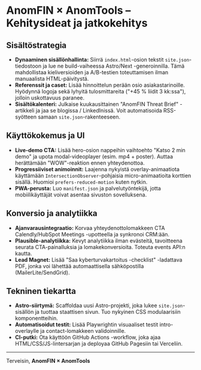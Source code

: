 # AnomFIN × AnomTools – Kehitysideat ja jatkokehitys

## Sisältöstrategia
- **Dynaaminen sisällönhallinta:** Siirrä `index.html`-osion tekstit `site.json`-tiedostoon ja lue ne build-vaiheessa Astro/Next -generoinnilla. Tämä mahdollistaa kieliversioiden ja A/B-testien toteuttamisen ilman manuaalista HTML-päivitystä.
- **Referenssit ja caset:** Lisää hinnoittelun perään osio asiakastarinoille. Hyödynnä logoja sekä lyhyitä tulosmittareita ("+45 % liidit 3 kk:ssa"), jolloin uskottavuus paranee.
- **Sisältökalenteri:** Julkaise kuukausittainen "AnomFIN Threat Brief" -artikkeli ja jaa se blogissa / LinkedInissä. Voit automatisoida RSS-syötteen samaan `site.json`-rakenteeseen.

## Käyttökokemus ja UI
- **Live-demo CTA:** Lisää hero-osion nappeihin vaihtoehto "Katso 2 min demo" ja upota modal-videoplayer (esim. mp4 + poster). Auttaa herättämään "WOW"-reaktion ennen yhteydenottoa.
- **Progressiiviset animoinnit:** Laajenna nykyistä overlay-animaatiota käyttämään `IntersectionObserver`-pohjaisia micro-animaatioita korttien sisällä. Huomioi `prefers-reduced-motion` kuten nytkin.
- **PWA-perusta:** Luo `manifest.json` ja palvelutyöntekijä, jotta mobiilikäyttäjät voivat asentaa sivuston sovelluksena.

## Konversio ja analytiikka
- **Ajanvarausintegraatio:** Korvaa yhteydenottolomakkeen CTA Calendly/HubSpot Meetings -upotteella ja synkronoi CRM:ään.
- **Plausible-analytiikka:** Kevyt analytiikka ilman evästeitä, tavoitteena seurata CTA-painalluksia ja lomakekonversioita. Toteuta events API:n kautta.
- **Lead Magnet:** Lisää "Saa kyberturvakartoitus -checklist" -ladattava PDF, jonka voi lähettää automaattisella sähköpostilla (MailerLite/SendGrid).

## Tekninen tiekartta
- **Astro-siirtymä:** Scaffoldaa uusi Astro-projekti, joka lukee `site.json`-sisällön ja tuottaa staattisen sivun. Tuo nykyinen CSS modulaarisiin komponentteihin.
- **Automatisoidut testit:** Lisää Playwrightin visuaaliset testit intro-overlaylle ja contact-lomakkeen validoinnille.
- **CI-putki:** Ota käyttöön GitHub Actions -workflow, joka ajaa HTML/CSS/JS-lintersarjan ja deployaa GitHub Pagesiin tai Verceliin.

---

Terveisin,
**AnomFIN × AnomTools**
